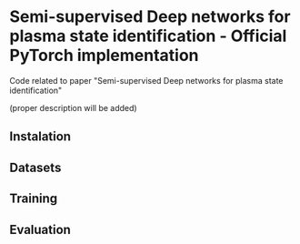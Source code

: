 # Semi-supervised Deep networks for plasma state identification - Official PyTorch implementation
Code related to paper "Semi-supervised Deep networks for plasma state identification"

(proper description will be added)

## Instalation

## Datasets

## Training

## Evaluation
